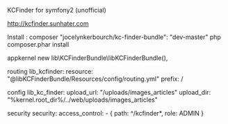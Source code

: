 KCFinder for symfony2 (unofficial)

http://kcfinder.sunhater.com

Install :
composer
"jocelynkerbourch/kc-finder-bundle": "dev-master"
php composer.phar install 

appkernel
new lib\KCFinderBundle\libKCFinderBundle(),

routing
lib_kcfinder: 
    resource: "@libKCFinderBundle/Resources/config/routing.yml" 
    prefix: /

config
lib_kc_finder:
    upload_url: "/uploads/images_articles"
    upload_dir: "%kernel.root_dir%/../web/uploads/images_articles"

security 
security:
    access_control:
        - { path: ^/kcfinder*, role: ADMIN }